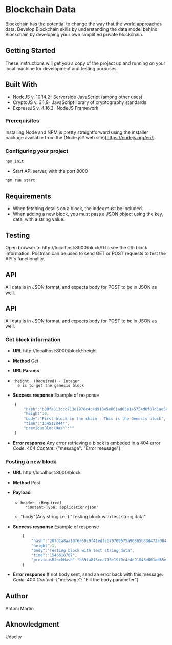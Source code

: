 # Blockchain Data

Blockchain has the potential to change the way that the world approaches data. Develop Blockchain skills by understanding the data model behind Blockchain by developing your own simplified private blockchain.

## Getting Started

These instructions will get you a copy of the project up and running on your local machine for development and testing purposes.


## Built With

- NodeJS v. 10.14.2- Serverside JavaScript (among other uses)
- CryptoJS v. 3.1.9- JavaScript library of cryptography standards
- ExpressJS v. 4.16.3- NodeJS Framework

### Prerequisites

Installing Node and NPM is pretty straightforward using the installer package available from the (Node.js® web site)[https://nodejs.org/en/].

### Configuring your project

```
npm init
```
- Start API server, with the port 8000
```
npm run start
```
## Requirements
- When fetching details on a block, the index must be included.
- When adding a new block, you must pass a JSON object using the key, data, with a string value.

## Testing

Open browser to http://localhost:8000/block/0 to see the 0th block information. 
Postman can be used to send GET or POST requests to test the API's functionality.

## API

All data is in JSON format, and expects body for POST to be in JSON as well.

## API

All data is in JSON format, and expects body for POST to be in JSON as well.

### Get block information

- **URL**
    http://localhost:8000/block/:height

- **Method**
    Get
    
- **URL Params**
*     :height  (Required) - Integer
        0 is to get the genesis block
    
- **Success response**
    Example of response
```javascript
    {
        "hash":"b39fa813ccc713e1970c4c4d91845e061ad65e145754d6f07d1ae542dc480c40",
        "height":0,
        "body":"First block in the chain - This is the Genesis block",
        "time":"1545128444",
        "previousBlockHash":""
    }
```

- **Error response**
    Any error retrieving a block is embeded in a 404 error
    *Code*: 404
    *Content*: {"message": "Error message"}
    
### Posting a new block

- **URL**
    http://localhost:8000/block

- **Method**
    Post
    
- **Payload**
    *     header  (Required)
            'Content-Type: application/json'
    *    "body"(Any string i.e.:)
        "Testing block with test string data"
        
    
- **Success response**
    Example of response
    ```javascript
        {
            "hash":"207d1a8aa10f6a50c9f41edfcb70709675a90865b83d472a084c98ec97ab24de",
            "height":1,
            "body":"Testing block with test string data",
            "time":"1546618707",
            "previousBlockHash":"b39fa813ccc713e1970c4c4d91845e061ad65e145754d6f07d1ae542dc480c40"
        }
    
    ```

- **Error response**
    If not body sent, send an error back with this message:
    *Code*: 400
    *Content*: {"message": "Fill the body parameter"}


## Author

Antoni Martin

## Aknowledgment

Udacity